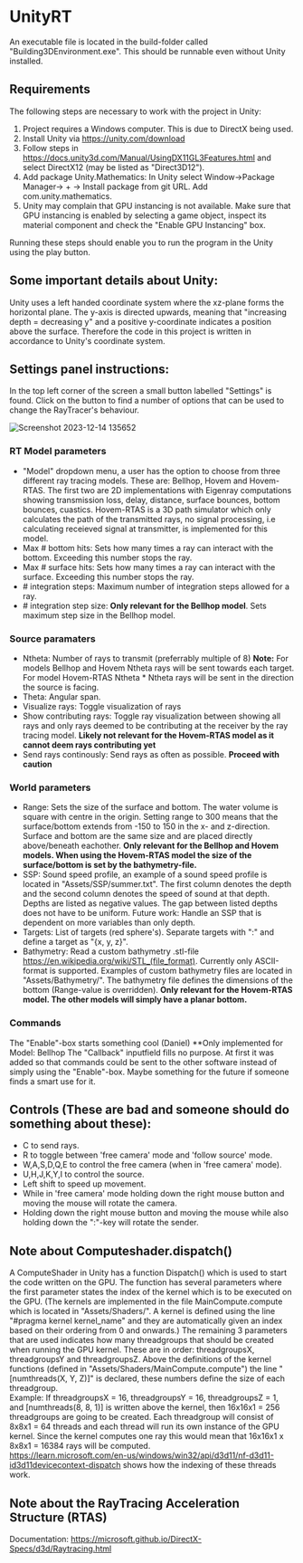 # UnityRT 

An executable file is located in the build-folder called "Building3DEnvironment.exe". This should be runnable even without Unity installed.

## Requirements
The following steps are necessary to work with the project in Unity:

  1. Project requires a Windows computer. This is due to DirectX being used. 
  2. Install Unity via https://unity.com/download
  3. Follow steps in https://docs.unity3d.com/Manual/UsingDX11GL3Features.html and select DirectX12 (may be listed as "Direct3D12").
  4. Add package Unity.Mathematics: In Unity select Window->Package Manager-> + -> Install package from git URL. Add com.unity.mathematics.
  5. Unity may complain that GPU instancing is not available. Make sure that GPU instancing is enabled by selecting a game object, inspect its material component and check the "Enable GPU Instancing" box.

Running these steps should enable you to run the program in the Unity using the play button. 

## Some important details about Unity:
Unity uses a left handed coordinate system where the xz-plane forms the horizontal plane. The y-axis is directed upwards, meaning that "increasing depth = decreasing y" and a positive y-coordinate indicates a position above the surface. Therefore the code in this project is written in accordance to Unity's coordinate system. 

## Settings panel instructions:
In the top left corner of the screen a small button labelled "Settings" is found. Click on the button to find a number of options that can be used to change the RayTracer's behaviour.

![Screenshot 2023-12-14 135652](https://github.com/SAAB-ARTUR/UnityRT/assets/125650725/9d64e026-7978-4483-a988-735617f59491)

### RT Model parameters
  - "Model" dropdown menu, a user has the option to choose from three different ray tracing models. These are: Bellhop, Hovem and Hovem-RTAS. The first two are 2D implementations with Eigenray computations showing transmission loss, delay, distance, surface       bounces, bottom bounces, cuastics. Hovem-RTAS is a 3D path simulator which only calculates the path of the transmitted rays, no signal processing, i.e calculating receieved signal at transmitter, is implemented for this model. 
  - Max # bottom hits: Sets how many times a ray can interact with the bottom. Exceeding this number stops the ray.  
  - Max # surface hits: Sets how many times a ray can interact with the surface. Exceeding this number stops the ray.  
  - \# integration steps: Maximum number of integration steps allowed for a ray.  
  - \# integration step size: **Only relevant for the Bellhop model**. Sets maximum step size in the Bellhop model. 

### Source paramaters
  - Ntheta: Number of rays to transmit (preferrably multiple of 8) **Note:** For models Bellhop and Hovem Ntheta rays will be sent towards each target. For model Hovem-RTAS Ntheta * Ntheta rays will be sent in the direction the source is facing.
  - Theta: Angular span.
  - Visualize rays: Toggle visualization of rays
  - Show contributing rays: Toggle ray visualization between showing all rays and only rays deemed to be contributing at the receiver by the ray tracing model. **Likely not relevant for the Hovem-RTAS model as it cannot deem rays contributing yet**
  - Send rays continously: Send rays as often as possible. **Proceed with caution**

### World parameters
  - Range: Sets the size of the surface and bottom. The water volume is square with centre in the origin. Setting range to 300 means that the surface/bottom extends from -150 to 150 in the x- and z-direction. Surface and bottom are the same size and are placed directly above/beneath eachother. **Only relevant for the Bellhop and Hovem models. When using the Hovem-RTAS model the size of the surface/bottom is set by the bathymetry-file.**
  - SSP: Sound speed profile, an example of a sound speed profile is located in "Assets/SSP/summer.txt". The first column denotes the depth and the second column denotes the speed of sound at that depth. Depths are listed as negative values. The gap between listed depths does not have to be uniform. Future work: Handle an SSP that is dependent on more variables than only depth.
  - Targets: List of targets (red sphere's). Separate targets with ":" and define a target as "{x, y, z}".
  - Bathymetry: Read a custom bathymetry .stl-file https://en.wikipedia.org/wiki/STL_(file_format). Currently only ASCII-format is supported. Examples of custom bathymetry files are located in "Assets/Bathymetry/". The bathymetry file defines the dimensions of the bottom (Range-value is overridden). **Only relevant for the Hovem-RTAS model. The other models will simply have a planar bottom.** 

### Commands
The "Enable"-box starts something cool (Daniel) **Only implemented for Model: Bellhop
The "Callback" inputfield fills no purpose. At first it was added so that commands could be sent to the other software instead of simply using the "Enable"-box. Maybe something for the future if someone finds a smart use for it.

## Controls (These are bad and someone should do something about these):  
- C to send rays.  
- R to toggle between 'free camera' mode and 'follow source' mode.  
- W,A,S,D,Q,E to control the free camera (when in 'free camera' mode).  
- U,H,J,K,Y,I to control the source.  
- Left shift to speed up movement.  
- While in 'free camera' mode holding down the right mouse button and moving the mouse will rotate the camera.
- Holding down the right mouse button and moving the mouse while also holding down the ":"-key will rotate the sender.

## Note about Computeshader.dispatch()
A ComputeShader in Unity has a function Dispatch() which is used to start the code written on the GPU. The function has several parameters where the first parameter states the index of the kernel which is to be executed on the GPU. (The kernels are implemented in the file MainCompute.compute which is located in "Assets/Shaders/". A kernel is defined using the line "#pragma kernel kernel_name" and they are automatically given an index based on their ordering from 0 and onwards.) The remaining 3 parameters that are used indicates how many threadgroups that should be created when running the GPU kernel. These are in order: threadgroupsX, threadgroupsY and threadgroupsZ. Above the definitions of the kernel functions (defined in "Assets/Shaders/MainCompute.compute") the line "[numthreads(X, Y, Z)]" is declared, these numbers define the size of each threadgroup.  
Example: If threadgroupsX = 16, threadgroupsY = 16, threadgroupsZ = 1, and [numthreads(8, 8, 1)] is written above the kernel, then 16x16x1 = 256 threadgroups are going to be created. Each threadgroup will consist of 8x8x1 = 64 threads and each thread will run its own instance of the GPU kernel. Since the kernel computes one ray this would mean that 16x16x1 x 8x8x1 = 16384 rays will be computed.  
https://learn.microsoft.com/en-us/windows/win32/api/d3d11/nf-d3d11-id3d11devicecontext-dispatch shows how the indexing of these threads work.

## Note about the RayTracing Acceleration Structure (RTAS)
Documentation: https://microsoft.github.io/DirectX-Specs/d3d/Raytracing.html
